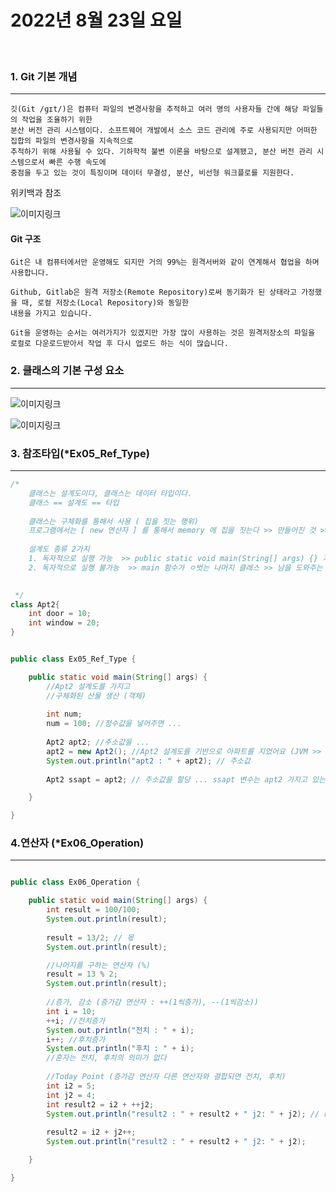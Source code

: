 # 2022년 8월 23일 요일
<br>

### 1. Git 기본 개념
---

    깃(Git /ɡɪt/)은 컴퓨터 파일의 변경사항을 추적하고 여러 명의 사용자들 간에 해당 파일들의 작업을 조율하기 위한
    분산 버전 관리 시스템이다. 소프트웨어 개발에서 소스 코드 관리에 주로 사용되지만 어떠한 집합의 파일의 변경사항을 지속적으로
    추적하기 위해 사용될 수 있다. 기하학적 불변 이론을 바탕으로 설계됐고, 분산 버전 관리 시스템으로서 빠른 수행 속도에
    중점을 두고 있는 것이 특징이며 데이터 무결성, 분산, 비선형 워크플로를 지원한다.

위키백과 참조

![이미지링크](https://t1.daumcdn.net/cfile/tistory/993CCF4B5F17C75211)

#### Git 구조

    Git은 내 컴퓨터에서만 운영해도 되지만 거의 99%는 원격서버와 같이 연계해서 협업을 하며 사용합니다. 

    Github, Gitlab은 원격 저장소(Remote Repository)로써 동기화가 된 상태라고 가정했을 때, 로컬 저장소(Local Repository)와 동일한
    내용을 가지고 있습니다. 

    Git을 운영하는 순서는 여러가지가 있겠지만 가장 많이 사용하는 것은 원격저장소의 파일을 로컬로 다운로드받아서 작업 후 다시 업로드 하는 식이 많습니다. 


### 2. 클래스의 기본 구성 요소
---

![이미지링크](https://dthumb-phinf.pstatic.net/?src=%22https%3A%2F%2Fdthumb-phinf.pstatic.net%2F%3Fsrc%3D%2522https%253A%252F%252Fcafeptthumb-phinf.pstatic.net%252FMjAxNzA3MjZfMjgw%252FMDAxNTAxMDYyNzM1OTkz.9P-EK-45WNIQrV3kFXILTTXbUO2HLn4q7t8oc5z4GE4g.-p_yN_vSxIqVqoI1VM6_7KcXUXQ5rLLWsdX0CqkcHIEg.PNG.i7027%252F%2525ED%252581%2525B4%2525EB%25259E%252598%2525EC%25258A%2525A4_%2525EA%2525B5%2525AC%2525EC%252584%2525B1_%2525EB%2525A9%2525A4%2525EB%2525B2%252584.PNG%253Ftype%253Dw740%2522%26amp%3Btype%3Dcafe_wa740%22&type=cafe_wa800)

![이미지링크](https://dthumb-phinf.pstatic.net/?src=%22https%3A%2F%2Fdthumb-phinf.pstatic.net%2F%3Fsrc%3D%2522https%253A%252F%252Fcafeptthumb-phinf.pstatic.net%252FMjAxNzA3MjZfMTc2%252FMDAxNTAxMDYyNzM2MTMy.wvZ8Vf80Xh0JARlkx7fP-_WzWzYoWmcobhN4jQb6pO4g.xWwfvLGzA9KEIIQNREAIlzOJbsZ-6BFvmf7vK_gLW3Ug.PNG.i7027%252F%2525ED%252595%252584%2525EB%252593%25259C_%2525EA%2525B5%2525AC%2525EC%252584%2525B1.PNG%253Ftype%253Dw740%2522%26amp%3Btype%3Dcafe_wa740%22&type=cafe_wa800)


### 3. 참조타입(*Ex05_Ref_Type)
---

```java
/*
	클래스는 설계도이다, 클래스는 데이터 타입이다.
	클래스 == 설계도 == 타입
	
	클래스는 구체화를 통해서 사용 ( 집을 짓는 행위)
	프로그램에서는 [ new 연산자 ] 를 통해서 memory 에 집을 짓는다 >> 만들어진 것 >> 객체(인스턴스)
	
	설계도 종류 2가지
	1. 독자적으로 실행 가능  >> public static void main(String[] args) {} 가지고 있는 클래스
	2. 독자적으로 실행 불가능  >> main 함수가 ㅇ벗는 나머지 클래스 >> 남을 도와주는 클래스 >> 라이브러리 (LIB)
	

 */
class Apt2{
	int door = 10;
	int window = 20;
}


public class Ex05_Ref_Type {

	public static void main(String[] args) {
		//Apt2 설계도를 가지고
		//구체화된 산물 생산 (객체)
		
		int num;
		num = 100; //정수값을 넣어주면 ...
		
		Apt2 apt2; //주소값을 ...
		apt2 = new Apt2(); //Apt2 설계도를 기반으로 아파트를 지었어요 (JVM >> memory >> heap)
		System.out.println("apt2 : " + apt2); // 주소값
		
		Apt2 ssapt = apt2; // 주소값을 할당 ... ssapt 변수는 apt2 가지고 있는 주소값으로 할당

	}

}

```

### 4.연산자 (*Ex06_Operation)
---

```java

public class Ex06_Operation {

	public static void main(String[] args) {
		int result = 100/100;
		System.out.println(result);
		
		result = 13/2; // 몫
		System.out.println(result);

		//나머지를 구하는 연산자 (%)
		result = 13 % 2;
		System.out.println(result);
		
		//증가, 감소 (증가감 연산자 : ++(1씩증가), --(1씩감소))
		int i = 10;
		++i; //전치증가
		System.out.println("전치 : " + i);
		i++; //후치증가
		System.out.println("후치 : " + i);
		//혼자는 전치, 후치의 의미가 없다
		
		//Today Point (증가감 연산자 다른 연산자와 결합되면 전치, 후치)
		int i2 = 5;
		int j2 = 4;
		int result2 = i2 + ++j2;
		System.out.println("result2 : " + result2 + " j2: " + j2); // result2 : 10 ,  j2: 5
		
		result2 = i2 + j2++;
		System.out.println("result2 : " + result2 + " j2: " + j2);

	}

}

```